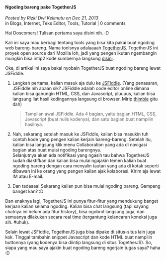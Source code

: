 #### Ngoding bareng pake TogetherJS
_Posted by Rizki Dwi Kelimutu on Dec 21, 2013_
<br>
in Blogs, Internet, Teks Editor, Tools, Tutorial | 0 comments	

Hai Doscomers! Tulisan pertama saya disini nih. :D

Kali ini saya mau berbagi tentang tools yang bisa kita pakai buat ngoding web bareng-bareng. Nama toolsnya adalaaaah [TogetherJS](https://togetherjs.com/). TogetherJS ini proyek open source dari Mozilla loh, jadi yang pengen ikutan ngembangin mungkin bisa intip2 kode sumbernya langsung [disini](https://github.com/mozilla/togetherjs).

Oke, di artikel ini saya bakal nyobain TogetherJS buat ngoding bareng lewat JSFiddle.

1. Langkah pertama, kalian masuk aja dulu ke [JSFiddle](http://jsfiddle.net/). (Yang penasaran, JSFiddle nih apaan sik? JSFiddle adalah code editor online dimana kalian bisa gabungin HTML, CSS, dan Javascript, pluuuus, kalian bisa langsung liat hasil kodingannya langsung di browser. Mirip [thimble](http://thimble.webmaker.org/) gitu dah)
    <br>
    > Tampilan awal JSFiddle. Ada 4 bagian, yaitu bagian HTML, CSS, Javascript (buat nulis kodenya), dan satu bagian buat nampilin hasilnya.

2. Nah, sekarang setelah masuk ke JSFiddle, kalian bisa masukin tuh contoh kode yang pengen kalian kerjain bareng-bareng. Setelah itu, kalian bisa langsung klik menu Collaboration yang ada di navigasi bagian atas buat mulai ngoding barengnya.
    <br>
    Selanjutnya akan ada notifikasi yang ngasih tau bahwa TogetherJS sudah diaktifkan dan kalian bisa mulai ngajakin temen kalian buat ngoding bareng dengan cara menyalin tautan yang ada di kotak seperti dibawah ini ke orang yang pengen kalian ajak kolaborasi. Kirim aja lewat IM atau E-mail.

3. Dan tadaaaa! Sekarang kalian pun bisa mulai ngoding bareng. Gampang banget kan? :D

Dan enaknya lagi, TogetherJS ini punya fitur-fitur yang mendukung banget kerjaan kalian selama ngoding. Kalian bisa chat langsung (tapi sayang chatnya ini belum ada fitur history), bisa ngobrol langsung juga, dan semuanya dilakukan secara real time (tergantung kelancaran koneksi juga sih. #uhuk).

Selain lewat JSFiddle, TogetherJS juga bisa dipake di situs-situs lain juga kok. Tinggal tambahin snippet Javascript dan kode HTML buat nampilin buttonnya (yang kodenya bisa diintip langsung di situs TogetherJS). So, siapa yang mau saya ajakin buat ngoding bareng ngerjain tugas saya? haha :D